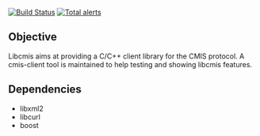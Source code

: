 [![Build Status](https://travis-ci.org/tdf/libcmis.svg?branch=master)](https://travis-ci.org/tdf/libcmis)
[![Total alerts](https://img.shields.io/lgtm/alerts/g/tdf/libcmis.svg?logo=lgtm&logoWidth=18)](https://lgtm.com/projects/g/tdf/libcmis/alerts/)

Objective
---------

Libcmis aims at providing a C/C++ client library for the CMIS protocol.
A cmis-client tool is maintained to help testing and showing libcmis features.

Dependencies
------------

  * libxml2
  * libcurl
  * boost
